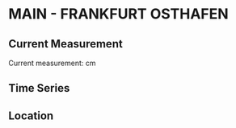 # MAIN - FRANKFURT OSTHAFEN

## Current Measurement

Current measurement: <Value topic="rivers/pegel-online/MAIN/FRANKFURT-OSTHAFEN/measurementValue"/> cm

## Time Series

<TimeSeries topic="rivers/pegel-online/MAIN/FRANKFURT-OSTHAFEN/measurementValue" period="week" />

## Location

<WorldMap>
  <Marker lat="50.105736880883256" lon="8.714994541411018" labelTopic="rivers/pegel-online/MAIN/FRANKFURT-OSTHAFEN/measurementValue" />
</WorldMap>
